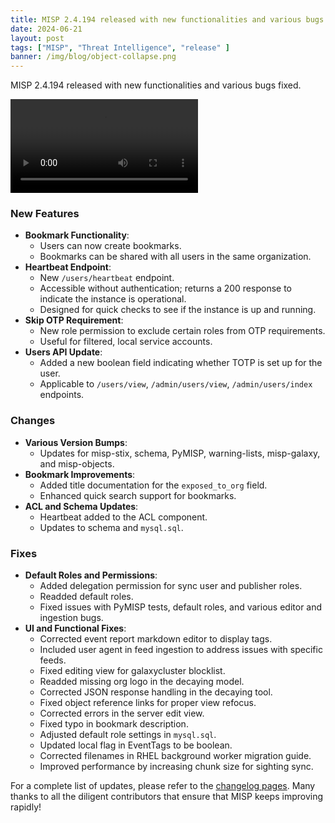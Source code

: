 ```yaml
---
title: MISP 2.4.194 released with new functionalities and various bugs fixed 
date: 2024-06-21
layout: post
tags: ["MISP", "Threat Intelligence", "release" ]
banner: /img/blog/object-collapse.png
---
```


MISP 2.4.194 released with new functionalities and various bugs fixed.

![Screencast of the new bookmark functionality](/img/blog/bookmark.webm)

### New Features
- **Bookmark Functionality**:
  - Users can now create bookmarks.
  - Bookmarks can be shared with all users in the same organization.
- **Heartbeat Endpoint**:
  - New `/users/heartbeat` endpoint.
  - Accessible without authentication; returns a 200 response to indicate the instance is operational.
  - Designed for quick checks to see if the instance is up and running.
- **Skip OTP Requirement**:
  - New role permission to exclude certain roles from OTP requirements.
  - Useful for filtered, local service accounts.
- **Users API Update**:
  - Added a new boolean field indicating whether TOTP is set up for the user.
  - Applicable to `/users/view`, `/admin/users/view`, `/admin/users/index` endpoints.

### Changes
- **Various Version Bumps**:
  - Updates for misp-stix, schema, PyMISP, warning-lists, misp-galaxy, and misp-objects.
- **Bookmark Improvements**:
  - Added title documentation for the `exposed_to_org` field.
  - Enhanced quick search support for bookmarks.
- **ACL and Schema Updates**:
  - Heartbeat added to the ACL component.
  - Updates to schema and `mysql.sql`.

### Fixes
- **Default Roles and Permissions**:
  - Added delegation permission for sync user and publisher roles.
  - Readded default roles.
  - Fixed issues with PyMISP tests, default roles, and various editor and ingestion bugs.
- **UI and Functional Fixes**:
  - Corrected event report markdown editor to display tags.
  - Included user agent in feed ingestion to address issues with specific feeds.
  - Fixed editing view for galaxycluster blocklist.
  - Readded missing org logo in the decaying model.
  - Corrected JSON response handling in the decaying tool.
  - Fixed object reference links for proper view refocus.
  - Corrected errors in the server edit view.
  - Fixed typo in bookmark description.
  - Adjusted default role settings in `mysql.sql`.
  - Updated local flag in EventTags to be boolean.
  - Corrected filenames in RHEL background worker migration guide.
  - Improved performance by increasing chunk size for sighting sync.

For a complete list of updates, please refer to the [changelog pages](https://www.misp-project.org/Changelog.txt). Many thanks to all the diligent contributors that ensure that MISP keeps improving rapidly!

